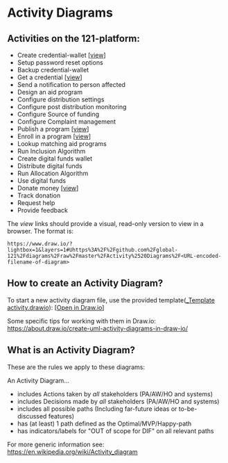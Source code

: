 Activity Diagrams
=================

## Activities on the 121-platform:

*	Create credential-wallet [[view](https://www.draw.io/?lightbox=1&layers=1#Uhttps%3A%2F%2Fgithub.com%2Fglobal-121%2Fdiagrams%2Fraw%2Fmaster%2FActivity%2520Diagrams%2FCreate%2520credential-wallet%2520activity.drawio)]
*	Setup password reset options
*	Backup credential-wallet
*	Get a credential [[view](https://www.draw.io/?lightbox=1&layers=1#Uhttps%3A%2F%2Fgithub.com%2Fglobal-121%2Fdiagrams%2Fraw%2Fmaster%2FActivity%2520Diagrams%2FGet%2520a%2520credential%2520activity.drawio)]
*	Send a notification to person affected
*	Design an aid program
* Configure distribution settings
* Configure post distribution monitoring
* Configure Source of funding
* Configure Complaint management
*	Publish a program [[view](https://www.draw.io/?lightbox=1&layers=1#Uhttps%3A%2F%2Fgithub.com%2Fglobal-121%2Fdiagrams%2Fraw%2Fmaster%2FActivity%2520Diagrams%2FPublish%2520a%2520program%2520activity.drawio)]
*	Enroll in a program [[view](https://www.draw.io/?lightbox=1&layers=1#Uhttps%3A%2F%2Fgithub.com%2Fglobal-121%2Fdiagrams%2Fraw%2Fmaster%2FActivity%2520Diagrams%2FEnroll%2520in%2520a%2520program%2520activity.drawio)]
*	Lookup matching aid programs
*	Run Inclusion Algorithm
*	Create digital funds wallet
*	Distribute digital funds
*	Run Allocation Algorithm
*	Use digital funds
*	Donate money [[view](https://www.draw.io/?lightbox=1&layers=1#Uhttps%3A%2F%2Fgithub.com%2Fglobal-121%2Fdiagrams%2Fraw%2Fmaster%2FActivity%2520Diagrams%2FDonate%2520money%2520activity.drawio)]
*	Track donation
*	Request help
*	Provide feedback


The _view_ links should provide a visual, read-only version to view in a browser. The format is:
```
https://www.draw.io/?lightbox=1&layers=1#Uhttps%3A%2F%2Fgithub.com%2Fglobal-121%2Fdiagrams%2Fraw%2Fmaster%2FActivity%2520Diagrams%2F<URL-encoded-filename-of-diagram>
```

## How to create an Activity Diagram?
To start a new activity diagram file, use the provided template([_Template activity.drawio](./_Template%20activity.drawio)): [[Open in Draw.io](https://www.draw.io/#Uhttps%3A%2F%2Fgithub.com%2Fglobal-121%2Fdiagrams%2Fraw%2Fmaster%2FActivity%2520Diagrams%2F_Template%2520activity.drawio)]

Some specific tips for working with them in Draw.io: <https://about.draw.io/create-uml-activity-diagrams-in-draw-io/>


## What is an Activity Diagram?
These are the rules we apply to these diagrams:

An Activity Diagram…
* includes Actions taken by *all* stakeholders (PA/AW/HO and systems)
* includes Decisions made by *all* stakeholders (PA/AW/HO and systems)
* includes all possible paths (Including far-future ideas or to-be-discussed features)
* has (at least) 1 path defined as the Optimal/MVP/Happy-path
* has indicators/labels for "OUT of scope for DIF" on all relevant paths

For more generic information see: <https://en.wikipedia.org/wiki/Activity_diagram>


